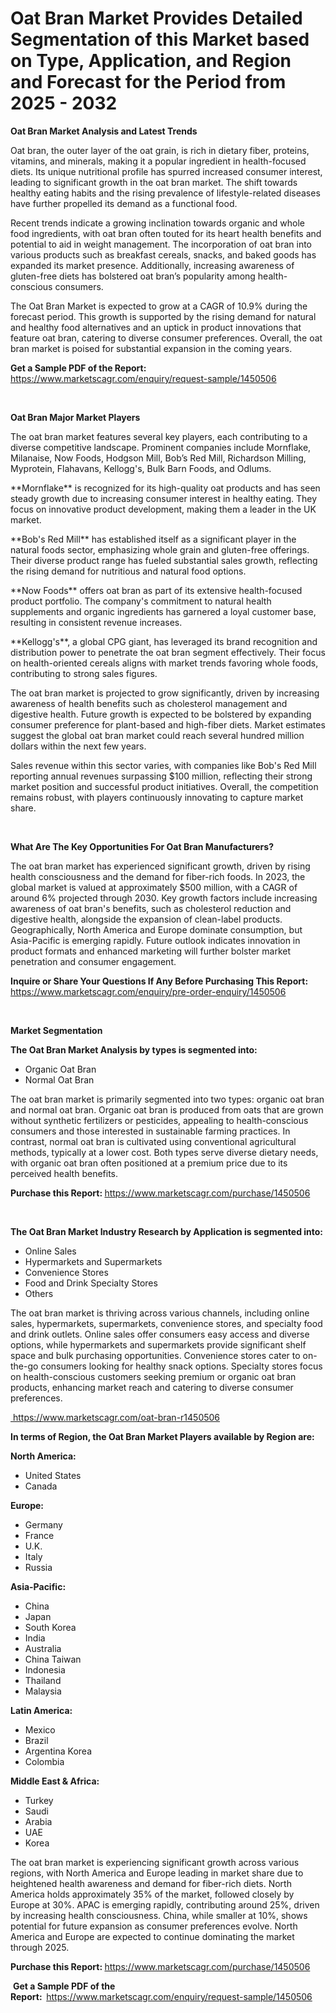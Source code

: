 <p><h1>Oat Bran Market Provides Detailed Segmentation of this Market based on Type, Application, and Region and Forecast for the Period from 2025 - 2032</h1></p><p><strong>Oat Bran Market Analysis and Latest Trends</strong></p>
<p><p>Oat bran, the outer layer of the oat grain, is rich in dietary fiber, proteins, vitamins, and minerals, making it a popular ingredient in health-focused diets. Its unique nutritional profile has spurred increased consumer interest, leading to significant growth in the oat bran market. The shift towards healthy eating habits and the rising prevalence of lifestyle-related diseases have further propelled its demand as a functional food.</p><p>Recent trends indicate a growing inclination towards organic and whole food ingredients, with oat bran often touted for its heart health benefits and potential to aid in weight management. The incorporation of oat bran into various products such as breakfast cereals, snacks, and baked goods has expanded its market presence. Additionally, increasing awareness of gluten-free diets has bolstered oat bran’s popularity among health-conscious consumers.</p><p>The Oat Bran Market is expected to grow at a CAGR of 10.9% during the forecast period. This growth is supported by the rising demand for natural and healthy food alternatives and an uptick in product innovations that feature oat bran, catering to diverse consumer preferences. Overall, the oat bran market is poised for substantial expansion in the coming years.</p></p>
<p><strong>Get a Sample PDF of the Report:&nbsp;</strong> <a href="https://www.marketscagr.com/enquiry/request-sample/1450506?utm_campaign=3037&utm_medium=2&utm_source=Github&utm_content=ia&utm_term=16042025&utm_id=oat-bran">https://www.marketscagr.com/enquiry/request-sample/1450506</a></p>
<p>&nbsp;</p>
<p><strong>Oat Bran Major Market Players</strong></p>
<p><p>The oat bran market features several key players, each contributing to a diverse competitive landscape. Prominent companies include Mornflake, Milanaise, Now Foods, Hodgson Mill, Bob’s Red Mill, Richardson Milling, Myprotein, Flahavans, Kellogg's, Bulk Barn Foods, and Odlums.</p><p>**Mornflake** is recognized for its high-quality oat products and has seen steady growth due to increasing consumer interest in healthy eating. They focus on innovative product development, making them a leader in the UK market. </p><p>**Bob's Red Mill** has established itself as a significant player in the natural foods sector, emphasizing whole grain and gluten-free offerings. Their diverse product range has fueled substantial sales growth, reflecting the rising demand for nutritious and natural food options.</p><p>**Now Foods** offers oat bran as part of its extensive health-focused product portfolio. The company's commitment to natural health supplements and organic ingredients has garnered a loyal customer base, resulting in consistent revenue increases. </p><p>**Kellogg's**, a global CPG giant, has leveraged its brand recognition and distribution power to penetrate the oat bran segment effectively. Their focus on health-oriented cereals aligns with market trends favoring whole foods, contributing to strong sales figures.</p><p>The oat bran market is projected to grow significantly, driven by increasing awareness of health benefits such as cholesterol management and digestive health. Future growth is expected to be bolstered by expanding consumer preference for plant-based and high-fiber diets. Market estimates suggest the global oat bran market could reach several hundred million dollars within the next few years.</p><p>Sales revenue within this sector varies, with companies like Bob's Red Mill reporting annual revenues surpassing $100 million, reflecting their strong market position and successful product initiatives. Overall, the competition remains robust, with players continuously innovating to capture market share.</p></p>
<p>&nbsp;</p>
<p><strong>What Are The Key Opportunities For Oat Bran Manufacturers?</strong></p>
<p><p>The oat bran market has experienced significant growth, driven by rising health consciousness and the demand for fiber-rich foods. In 2023, the global market is valued at approximately $500 million, with a CAGR of around 6% projected through 2030. Key growth factors include increasing awareness of oat bran's benefits, such as cholesterol reduction and digestive health, alongside the expansion of clean-label products. Geographically, North America and Europe dominate consumption, but Asia-Pacific is emerging rapidly. Future outlook indicates innovation in product formats and enhanced marketing will further bolster market penetration and consumer engagement.</p></p>
<p><strong>Inquire or Share Your Questions If Any Before Purchasing This Report:</strong> <a href="https://www.marketscagr.com/enquiry/pre-order-enquiry/1450506?utm_campaign=3037&utm_medium=2&utm_source=Github&utm_content=ia&utm_term=16042025&utm_id=oat-bran">https://www.marketscagr.com/enquiry/pre-order-enquiry/1450506</a></p>
<p>&nbsp;</p>
<p><strong>Market Segmentation</strong></p>
<p><strong>The Oat Bran Market Analysis by types is segmented into:</strong></p>
<p><ul><li>Organic Oat Bran</li><li>Normal Oat Bran</li></ul></p>
<p><p>The oat bran market is primarily segmented into two types: organic oat bran and normal oat bran. Organic oat bran is produced from oats that are grown without synthetic fertilizers or pesticides, appealing to health-conscious consumers and those interested in sustainable farming practices. In contrast, normal oat bran is cultivated using conventional agricultural methods, typically at a lower cost. Both types serve diverse dietary needs, with organic oat bran often positioned at a premium price due to its perceived health benefits.</p></p>
<p><strong>Purchase this Report:&nbsp;</strong><a href="https://www.marketscagr.com/purchase/1450506?utm_campaign=3037&utm_medium=2&utm_source=Github&utm_content=ia&utm_term=16042025&utm_id=oat-bran">https://www.marketscagr.com/purchase/1450506</a></p>
<p>&nbsp;</p>
<p><strong>The Oat Bran Market Industry Research by Application is segmented into:</strong></p>
<p><ul><li>Online Sales</li><li>Hypermarkets and Supermarkets</li><li>Convenience Stores</li><li>Food and Drink Specialty Stores</li><li>Others</li></ul></p>
<p><p>The oat bran market is thriving across various channels, including online sales, hypermarkets, supermarkets, convenience stores, and specialty food and drink outlets. Online sales offer consumers easy access and diverse options, while hypermarkets and supermarkets provide significant shelf space and bulk purchasing opportunities. Convenience stores cater to on-the-go consumers looking for healthy snack options. Specialty stores focus on health-conscious customers seeking premium or organic oat bran products, enhancing market reach and catering to diverse consumer preferences.</p></p>
<p><a href="https://www.marketscagr.com/oat-bran-r1450506?utm_campaign=3037&utm_medium=2&utm_source=Github&utm_content=ia&utm_term=16042025&utm_id=oat-bran">&nbsp;https://www.marketscagr.com/oat-bran-r1450506</a></p>
<p><strong>In terms of Region, the Oat Bran Market Players available by Region are:</strong></p>
<p>
    <p> <strong> North America: </strong>
        <ul>
            <li>United States</li>
            <li>Canada</li>
        </ul>
        </p> 
    <p> <strong> Europe: </strong>
        <ul>
            <li>Germany</li>
            <li>France</li>
            <li>U.K.</li>
            <li>Italy</li>
            <li>Russia</li>
        </ul>
        </p> 
    <p> <strong> Asia-Pacific: </strong>
        <ul>
            <li>China</li>
            <li>Japan</li>
            <li>South Korea</li>
            <li>India</li>
            <li>Australia</li>
            <li>China Taiwan</li>
            <li>Indonesia</li>
            <li>Thailand</li>
            <li>Malaysia</li>
        </ul>
        </p> 
    <p> <strong> Latin America: </strong>
        <ul>
            <li>Mexico</li>
            <li>Brazil</li>
            <li>Argentina Korea</li>
            <li>Colombia</li>
        </ul>
        </p> 
    <p> <strong> Middle East & Africa: </strong>
        <ul>
            <li>Turkey</li>
            <li>Saudi</li>
            <li>Arabia</li>
            <li>UAE</li>
            <li>Korea</li>
        </ul>
    </p>
    </p>
<p><p>The oat bran market is experiencing significant growth across various regions, with North America and Europe leading in market share due to heightened health awareness and demand for fiber-rich diets. North America holds approximately 35% of the market, followed closely by Europe at 30%. APAC is emerging rapidly, contributing around 25%, driven by increasing health consciousness. China, while smaller at 10%, shows potential for future expansion as consumer preferences evolve. North America and Europe are expected to continue dominating the market through 2025.</p></p>
<p><strong>Purchase this Report: </strong><a href="https://www.marketscagr.com/purchase/1450506?utm_campaign=3037&utm_medium=2&utm_source=Github&utm_content=ia&utm_term=16042025&utm_id=oat-bran">https://www.marketscagr.com/purchase/1450506</a></p>
<p>&nbsp;<strong>Get a Sample PDF of the Report:&nbsp;&nbsp;</strong><a href="https://www.marketscagr.com/enquiry/request-sample/1450506?utm_campaign=3037&utm_medium=2&utm_source=Github&utm_content=ia&utm_term=16042025&utm_id=oat-bran">https://www.marketscagr.com/enquiry/request-sample/1450506</a></p>
<p><strong></strong></p>
<p><p></p><p></p><p></p></p>